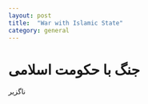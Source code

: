 ```yaml
---
layout: post
title:  "War with Islamic State"
category: general
---
```

# جنگ با حکومت اسلامی

ناگزیر
